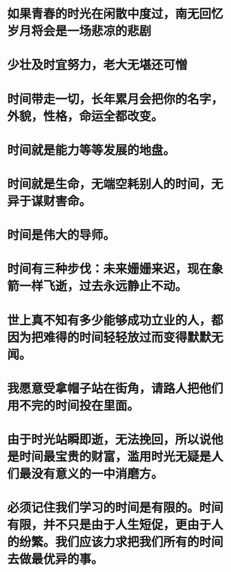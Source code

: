# 如果青春的时光在闲散中度过，南无回忆岁月将会是一场悲凉的悲剧
# 少壮及时宜努力，老大无堪还可憎
# 时间带走一切，长年累月会把你的名字，外貌，性格，命运全都改变。
# 时间就是能力等等发展的地盘。
# 时间就是生命，无端空耗别人的时间，无异于谋财害命。
# 时间是伟大的导师。
# 时间有三种步伐：未来姗姗来迟，现在象箭一样飞逝，过去永远静止不动。
# 世上真不知有多少能够成功立业的人，都因为把难得的时间轻轻放过而变得默默无闻。
# 我愿意受拿帽子站在街角，请路人把他们用不完的时间投在里面。
# 由于时光站瞬即逝，无法挽回，所以说他是时间最宝贵的财富，滥用时光无疑是人们最没有意义的一中消磨方。
# 必须记住我们学习的时间是有限的。时间有限，并不只是由于人生短促，更由于人的纷繁。我们应该力求把我们所有的时间去做最优异的事。
